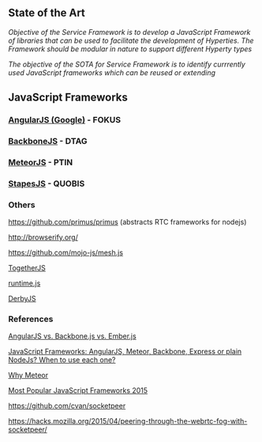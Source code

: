 ## State of the Art

*Objective of the Service Framework is to develop a JavaScript Framework of libraries that can be used to facilitate the development 
of Hyperties. The Framework should be modular in nature to support different Hyperty types* 

*The objective of the SOTA for Service Framework is to identify currrently used JavaScript frameworks which can be reused or extending*

## JavaScript Frameworks

### [AngularJS (Google)](angular-js.md) - FOKUS

### [BackboneJS](backbone-js.md)  - DTAG

### [MeteorJS](meteor.md) - PTIN

### [StapesJS](stapesjs.md) - QUOBIS 


### Others

https://github.com/primus/primus (abstracts RTC frameworks for nodejs)
 
http://browserify.org/

https://github.com/mojo-js/mesh.js

[TogetherJS](https://togetherjs.com/) 

[runtime.js](https://github.com/runtimejs/runtime)

[DerbyJS](http://derbyjs.com/)

### References

[AngularJS vs. Backbone.js vs. Ember.js](https://www.airpair.com/js/javascript-framework-comparison)

[JavaScript Frameworks: AngularJS, Meteor, Backbone, Express or plain NodeJs? When to use each one?](http://www.quora.com/JavaScript-Frameworks/AngularJS-Meteor-Backbone-Express-or-plain-NodeJs-When-to-use-each-one)

[Why Meteor](http://www.meteorpedia.com/read/Why_Meteor)

[Most Popular JavaScript Frameworks 2015](http://www.improgrammer.net/most-popular-javascript-frameworks-2015/)

https://github.com/cvan/socketpeer

https://hacks.mozilla.org/2015/04/peering-through-the-webrtc-fog-with-socketpeer/

